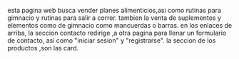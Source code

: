 esta pagina web busca vender planes alimenticios,asi como rutinas para gimnacio y rutinas para salir a correr.
tambien la venta de suplementos y elementos como de gimnacio como mancuerdas o barras.
en los enlaces de arriba, la seccion contacto redirige ,a otra pagina para llenar un formulario de contacto, asi como "iniciar sesion" y "registrarse".
la seccion de los productos ,son las card.


